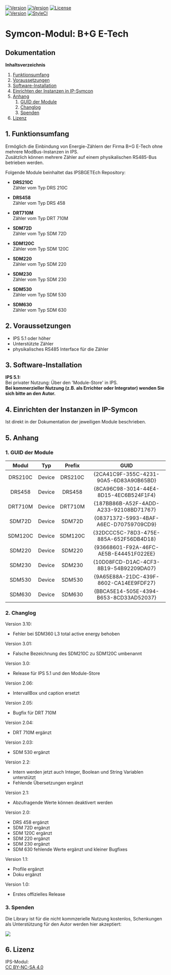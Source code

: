 [![Version](https://img.shields.io/badge/Symcon-PHPModul-red.svg)](https://www.symcon.de/service/dokumentation/entwicklerbereich/sdk-tools/sdk-php/)
[![Version](https://img.shields.io/badge/Modul%20Version-3.10-blue.svg)]()
[![License](https://img.shields.io/badge/License-CC%20BY--NC--SA%204.0-green.svg)](https://creativecommons.org/licenses/by-nc-sa/4.0/)  
[![Version](https://img.shields.io/badge/Symcon%20Version-5.1%20%3E-green.svg)](https://www.symcon.de/forum/threads/30857-IP-Symcon-5-1-%28Stable%29-Changelog)
[![StyleCI](https://styleci.io/repos/107579755/shield?style=flat)](https://styleci.io/repos/107579755)  

# Symcon-Modul: B+G E-Tech

## Dokumentation

**Inhaltsverzeichnis**

1. [Funktionsumfang](#1-funktionsumfang)  
2. [Voraussetzungen](#2-voraussetzungen)  
3. [Software-Installation](#3-software-installation) 
4. [Einrichten der Instanzen in IP-Symcon](#4-einrichten-der-instanzen-in-ip-symcon)
5. [Anhang](#5-anhang)  
    1. [GUID der Module](#1-guid-der-module)
    2. [Changlog](#2-changlog)
    3. [Spenden](#3-spenden)
6. [Lizenz](#6-lizenz)

## 1. Funktionsumfang

Ermöglich die Einbindung von Energie-Zählern der Firma B+G E-Tech
ohne mehrere ModBus-Instanzen in IPS.  
Zusätzlich können mehrere Zähler auf einem physikalischen RS485-Bus
betrieben werden.  

Folgende Module beinhaltet das IPSBGETEch Repository:

- __DRS210C__  
	Zähler vom Typ DRS 210C  

- __DRS458__  
	Zähler vom Typ DRS 458  

- __DRT710M__  
	Zähler vom Typ DRT 710M  

- __SDM72D__   
	Zähler vom Typ SDM 72D

- __SDM120C__   
	Zähler vom Typ SDM 120C

- __SDM220__   
	Zähler vom Typ SDM 220  

- __SDM230__   
	Zähler vom Typ SDM 230  

- __SDM530__   
	Zähler vom Typ SDM 530 

- __SDM630__   
	Zähler vom Typ SDM 630  

## 2. Voraussetzungen

 - IPS 5.1 oder höher  
 - Unterstützte Zähler  
 - physikalisches RS485 Interface für die Zähler  

## 3. Software-Installation

**IPS 5.1:**  
   Bei privater Nutzung:
     Über den 'Module-Store' in IPS.  
   **Bei kommerzieller Nutzung (z.B. als Errichter oder Integrator) wenden Sie sich bitte an den Autor.**  

## 4. Einrichten der Instanzen in IP-Symcon

Ist direkt in der Dokumentation der jeweiligen Module beschrieben.  

## 5. Anhang

###  1. GUID der Module

 
| Modul   | Typ    | Prefix  | GUID                                   |
| :-----: | :----: | :-----: | :------------------------------------: |
| DRS210C | Device | DRS210C | {2CA41C9F-355C-4231-90A5-6D83A90B65BD} |
| DRS458  | Device | DRS458  | {8CA96C98-3014-44E4-8D15-4EC6B524F1F4} |
| DRT710M | Device | DRT710M | {187BB86B-A52F-4ADD-A233-92108BD71767} |
| SDM72D  | Device | SDM72D  | {08371372-5993-4BAF-A6EC-D70759709CD9} |
| SDM120C | Device | SDM120C | {32DCCC5C-78D3-475E-885A-652F56DB4D18} |
| SDM220  | Device | SDM220  | {93668601-F92A-46FC-AE5B-E44451F022EE} |
| SDM230  | Device | SDM230  | {10D08FCD-D1AC-4CF3-8B19-54B92209DA07} |
| SDM530  | Device | SDM530  | {9A65E88A-21DC-439F-8602-CA14EE9FDF27} |
| SDM630  | Device | SDM630  | {BBCA5E14-505E-4394-B653-8CD33AD52037} |


### 2. Changlog

Version 3.10:
 - Fehler bei SDM360 L3 total active energy behoben  

Version 3.01:  
 - Falsche Bezeichnung des SDM210C zu SDM120C umbenannt  

Version 3.0:  
 - Release für IPS 5.1 und den Module-Store  

Version 2.06:  
 - IntervallBox und caption ersetzt  

Version 2.05:  
 - Bugfix für DRT 710M  

Version 2.04:  
 - DRT 710M ergänzt  

Version 2.03:  
 - SDM 530 ergänzt  

Version 2.2:  
 - Intern werden jetzt auch Integer, Boolean und String Variablen unterstützt  
 - Fehlende Übersetzungen ergänzt  

Version 2.1:  
 - Abzufragende Werte können deaktivert werden  

Version 2.0:  
 - DRS 458 ergänzt  
 - SDM 72D ergänzt  
 - SDM 120C ergänzt  
 - SDM 220 ergänzt  
 - SDM 230 ergänzt  
 - SDM 630 fehlende Werte ergänzt und kleiner Bugfixes  

Version 1.1:  
 - Profile ergänzt  
 - Doku ergänzt  

Version 1.0:  
 - Erstes offizielles Release  

### 3. Spenden  
  
  Die Library ist für die nicht kommzerielle Nutzung kostenlos, Schenkungen als Unterstützung für den Autor werden hier akzeptiert:  

<a href="https://www.paypal.com/cgi-bin/webscr?cmd=_s-xclick&hosted_button_id=G2SLW2MEMQZH2" target="_blank"><img src="https://www.paypalobjects.com/de_DE/DE/i/btn/btn_donate_LG.gif" border="0" /></a>

## 6. Lizenz

  IPS-Modul:  
  [CC BY-NC-SA 4.0](https://creativecommons.org/licenses/by-nc-sa/4.0/)  
 
